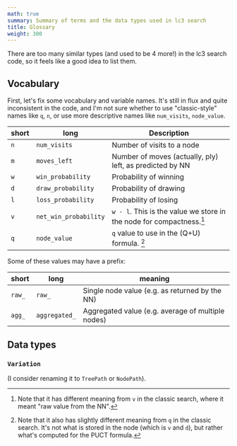 ```yaml
---
math: true
summary: Summary of terms and the data types used in lc3 search
title: Glossary
weight: 300
---
```


There are too many similar types (and used to be 4 more!) in the lc3 search
code, so it feels like a good idea to list them.

## Vocabulary

First, let's fix some vocabulary and variable names. It's still in flux and
quite inconsistent in the code, and I'm not sure whether to use "classic-style"
names like `q`, `n`, or use more descriptive names like `num_visits`,
`node_value`.

| short | long                  | Description                                                          |
| ----- | --------------------- | -------------------------------------------------------------------- |
| `n`   | `num_visits`          | Number of visits to a node                                           |
| `m`   | `moves_left`          | Number of moves (actually, ply) left, as predicted by NN             |
| `w`   | `win_probability`     | Probability of winning                                               |
| `d`   | `draw_probability`    | Probability of drawing                                               |
| `l`   | `loss_probability`    | Probability of losing                                                |
| `v`   | `net_win_probability` | `w - l`. This is the value we store in the node for compactness.[^1] |
| `q`   | `node_value`          | `q` value to use in the \(Q+U\) formula. [^2]                        |

Some of these values may have a prefix:

| short  | long          | meaning                                           |
| ------ | ------------- | ------------------------------------------------- |
| `raw_` | `raw_`        | Single node value (e.g. as returned by the NN)    |
| `agg_` | `aggregated_` | Aggregated value (e.g. average of multiple nodes) |

## Data types

### `Variation`

(I consider renaming it to `TreePath` or `NodePath`).

[^1]: Note that it has different meaning from `v` in the classic search, where
it meant "raw value from the NN".

[^2]: Note that it also has slightly different
meaning from `q` in the classic search. It's not what is stored in the node
(which is `v` and `d`), but rather what's computed for the PUCT formula.